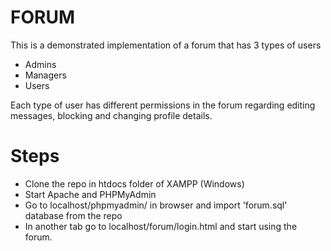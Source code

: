 # FORUM
This is a demonstrated implementation of a forum that has 3 types of users
- Admins
- Managers
- Users

Each type of user has different permissions in the forum regarding editing messages, blocking and changing profile details.

# Steps
- Clone the repo in htdocs folder of XAMPP (Windows)
- Start Apache and PHPMyAdmin
- Go to localhost/phpmyadmin/ in browser and import 'forum.sql' database from the repo
- In another tab go to localhost/forum/login.html and start using the forum.
